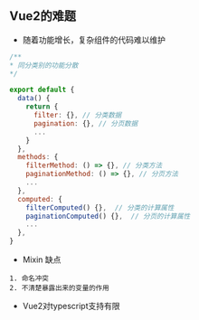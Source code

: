 ## Vue2的难题
- 随着功能增长，复杂组件的代码难以维护
```javascript
/**
* 同分类别的功能分散
*/

export default {
  data() {
    return {
      filter: {}, // 分类数据
      pagination: {}, // 分页数据
      ...
    }
  },
  methods: {
    filterMethod: () => {}, // 分类方法
    paginationMethod: () => {}, // 分页方法
    ...
  },
  computed: {
    filterComputed() {},  // 分类的计算属性
    paginationComputed() {},  // 分页的计算属性
    ...
  },
}
```

- Mixin 缺点
```
1. 命名冲突
2. 不清楚暴露出来的变量的作用
```

- Vue2对typescript支持有限
